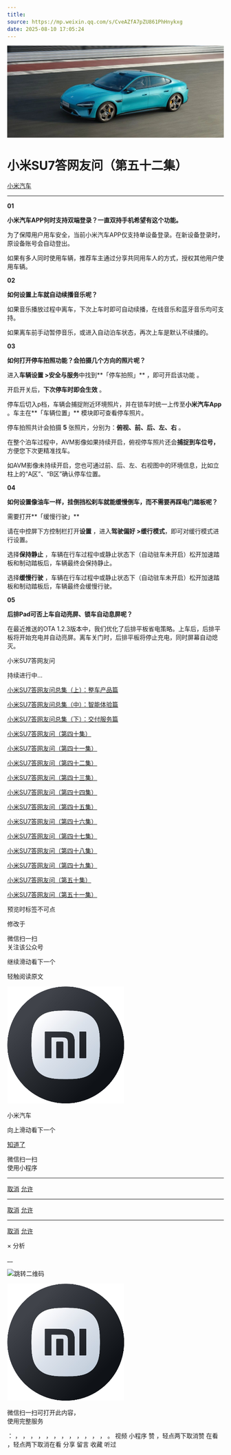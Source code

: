 ```yaml
---
title: 
source: https://mp.weixin.qq.com/s/CveAZfA7pZU861PhHnykxg
date: 2025-08-10 17:05:24
---
```


![cover_image](images/img_a134ddaf.jpg)


#  小米SU7答网友问（第五十二集）


[ 小米汽车 ](<javascript:void\(0\);>)

______

  

****01****

**小米汽车APP何时支持双端登录？一直双持手机希望有这个功能。**

为了保障用户用车安全，当前小米汽车APP仅支持单设备登录。在新设备登录时，原设备账号会自动登出。

如果有多人同时使用车辆，推荐车主通过分享共同用车人的方式，授权其他用户使用车辆。

  

**02**

**如何设置上车就自动续播音乐呢？**

如果音乐播放过程中离车，下次上车时即可自动续播，在线音乐和蓝牙音乐均可支持。

如果离车前手动暂停音乐，或进入自动泊车状态，再次上车是默认不续播的。

  

**03**

**如何打开停车拍照功能？会拍摄几个方向的照片呢？**

进入**车辆设置 >安全与服务**中找到**「停车拍照」** ，即可开启该功能 。

开启开关后，**下次停车时即会生效** 。

停车后切入p档，车辆会捕捉附近环境照片，并在锁车时统一上传至**小米汽车App** 。车主在**「车辆位置」** 模块即可查看停车照片。

停车拍照共计会拍摄 **5** 张照片，分别为：**俯视、前、后、左、右** 。

在整个泊车过程中，AVM影像如果持续开启，俯视停车照片还会**捕捉到车位号，** 方便您下次更精准找车。

如AVM影像未持续开启，您也可通过前、后、左、右视图中的环境信息，比如立柱上的“A区”、“B区”确认停车位置。

**04**

**如何设置像油车一样，挂倒挡松刹车就能缓慢倒车，而不需要再踩电门踏板呢？**

需要打开**「缓慢行驶」**

请在中控屏下方控制栏打开**设置** ，进入**驾驶偏好 >缓行模式**，即可对缓行模式进行设置。

选择**保持静止** ，车辆在行车过程中或静止状态下（自动驻车未开启）松开加速踏板和制动踏板后，车辆最终会保持静止。

选择**缓慢行驶** ，车辆在行车过程中或静止状态下（自动驻车未开启）松开加速踏板和制动踏板后，车辆最终会缓慢行驶。

  

**05**

**后排Pad可否上车自动亮屏、锁车自动息屏呢？**

在最近推送的OTA 1.2.3版本中，我们优化了后排平板省电策略。上车后，后排平板将开始充电并自动亮屏。离车关门时，后排平板将停止充电，同时屏幕自动熄灭。

  

小米SU7答网友问

持续进行中…

[小米SU7答网友问总集（上）：整车产品篇](<http://mp.weixin.qq.com/s?__biz=MzkyNzU3MDI3Nw==&mid=2247489972&idx=1&sn=b8c58d29e1da2eb08549f48262d2fcce&chksm=c22759bef550d0a88c50e70ab4bc59b26ab31ee5e634a52694ee0cc28f08979a4662fe598032&scene=21#wechat_redirect>)

[小米SU7答网友问总集（中）：智能体验篇](<http://mp.weixin.qq.com/s?__biz=MzkyNzU3MDI3Nw==&mid=2247490580&idx=1&sn=c0e685b4d60f817a799fd4594ab294ad&chksm=c2275c1ef550d508549e791b5b0d076288f55ee40a8145ea3642e6f9166aedba8b267cb11051&scene=21#wechat_redirect>)

[小米SU7答网友问总集（下）：交付服务篇](<http://mp.weixin.qq.com/s?__biz=MzkyNzU3MDI3Nw==&mid=2247490603&idx=1&sn=88ef8375987c8a7be5c1bc6b8a42e9f6&chksm=c2275c21f550d537cbed33f14c6062f066a768b19efdaa1fd3b67dc17c1abe494d5cffa15124&scene=21#wechat_redirect>)

[小米SU7答网友问（第四十集）](<http://mp.weixin.qq.com/s?__biz=MzkyNzU3MDI3Nw==&mid=2247490643&idx=1&sn=213f175676280f7958bace8d6d467568&chksm=c2275c59f550d54f201060f9c4c7dd8be6c6bd2737d38aa16cc3ccb85f8b7fd9598e0def18f8&scene=21#wechat_redirect>)

[小米SU7答网友问（第四十一集）](<http://mp.weixin.qq.com/s?__biz=MzkyNzU3MDI3Nw==&mid=2247490710&idx=1&sn=56d9b707c60ba5be5457d884f1013f88&chksm=c2275c9cf550d58a249cdd7bf8ea554d1b19869171a8addb307c4ab9daf17ae6f1a8ec8a190d&scene=21#wechat_redirect>)  

[小米SU7答网友问（第四十二集）](<http://mp.weixin.qq.com/s?__biz=MzkyNzU3MDI3Nw==&mid=2247490735&idx=1&sn=70a61bb524c263198c3db73cd0f4db6c&chksm=c2275ca5f550d5b3eacbf734b503cfdde5466232420a627886309ae897b7ae6cecdea1acc52a&scene=21#wechat_redirect>)

[小米SU7答网友问（第四十三集）](<http://mp.weixin.qq.com/s?__biz=MzkyNzU3MDI3Nw==&mid=2247490743&idx=1&sn=bffffaf2e910fc0e666a7648ed694fe5&chksm=c2275cbdf550d5ab1bf4c1d6b82c5a1f3b5206ee1a1d05198ae7a8f1af4d59f839dc34fd6ad2&scene=21#wechat_redirect>)

[小米SU7答网友问（第四十四集）](<http://mp.weixin.qq.com/s?__biz=MzkyNzU3MDI3Nw==&mid=2247490748&idx=1&sn=6160b9038c5209a9e64153ebcb2d3807&chksm=c2275cb6f550d5a0e14bab2b01483fad1bcee53889419e318e91d5768d3952c1c7b30ad0e185&scene=21#wechat_redirect>)

[小米SU7答网友问（第四十五集）](<http://mp.weixin.qq.com/s?__biz=MzkyNzU3MDI3Nw==&mid=2247494797&idx=1&sn=a97b403a4ff07ba213987e171f50119b&chksm=c224ac87f5532591b05a0ee18ef74c9372a10feb14481925ce4f496e9e11ef2f8d4b59336092&scene=21#wechat_redirect>)

[小米SU7答网友问（第四十六集）](<http://mp.weixin.qq.com/s?__biz=MzkyNzU3MDI3Nw==&mid=2247496002&idx=1&sn=581d0d1142d93ce150fea3965895558c&chksm=c224b148f553385e5f55cf9d7371f2db2fb70c3b8abb72b00774d4ffd446d16babcf1186ac00&scene=21#wechat_redirect>)

[小米SU7答网友问（第四十七集）](<http://mp.weixin.qq.com/s?__biz=MzkyNzU3MDI3Nw==&mid=2247496007&idx=1&sn=6a421c3b17cc1c65329d05cb32d9623c&chksm=c224b14df553385b03ed46354e48060b3936c02ef2eb6fc0525f42f293750ed873268571d202&scene=21#wechat_redirect>)

[小米SU7答网友问（第四十八集）](<http://mp.weixin.qq.com/s?__biz=MzkyNzU3MDI3Nw==&mid=2247496032&idx=1&sn=55195b432d452da064fcef7d5974a10f&chksm=c224b16af553387ccad87fac4f24947fa2d47458f9582f2346f5e289a8e7eb26a0347b2b811f&scene=21#wechat_redirect>)

[小米SU7答网友问（第四十九集）](<http://mp.weixin.qq.com/s?__biz=MzkyNzU3MDI3Nw==&mid=2247496197&idx=2&sn=20d2997ddaa8b4acd48320f29c065d02&chksm=c224b20ff5533b1970b474d54e1c45dc70270641db75757bc54f82d4eb96112b4acb25ec8ed3&scene=21#wechat_redirect>)

[小米SU7答网友问（第五十集）](<http://mp.weixin.qq.com/s?__biz=MzkyNzU3MDI3Nw==&mid=2247496220&idx=2&sn=8e78ba969d5a735cdcb52f80ed1ff8f4&chksm=c224b216f5533b002a0f73b964f8bc4c6789e5394dbab1a39f114d627bbe28bfcc054d08e868&scene=21#wechat_redirect>)

[小米SU7答网友问（第五十一集）](<http://mp.weixin.qq.com/s?__biz=MzkyNzU3MDI3Nw==&mid=2247496229&idx=2&sn=205628e113bd59563b8fe2132e536723&chksm=c224b22ff5533b39d44cd21f0e85fe29d7cc19e6541ccfbd8167999fddededf1f47f0144005a&scene=21#wechat_redirect>)

[](<http://mp.weixin.qq.com/s?__biz=MzkyNzU3MDI3Nw==&mid=2247490603&idx=1&sn=88ef8375987c8a7be5c1bc6b8a42e9f6&chksm=c2275c21f550d537cbed33f14c6062f066a768b19efdaa1fd3b67dc17c1abe494d5cffa15124&scene=21#wechat_redirect>)

  

[](<>)[](<>)

  

预览时标签不可点

修改于

微信扫一扫  
关注该公众号

继续滑动看下一个

轻触阅读原文

![img_97d833da.jpg](images/img_97d833da.jpg)

小米汽车 

向上滑动看下一个

[知道了](<javascript:;>)

微信扫一扫  
使用小程序

****

[取消](<javascript:void\(0\);>) [允许](<javascript:void\(0\);>)

****

[取消](<javascript:void\(0\);>) [允许](<javascript:void\(0\);>)

****

[取消](<javascript:void\(0\);>) [允许](<javascript:void\(0\);>)

× 分析

__

![跳转二维码]()

![作者头像](images/img_97d833da.jpg)

微信扫一扫可打开此内容，  
使用完整服务

： ， ， ， ， ， ， ， ， ， ， ， ， 。 视频 小程序 赞 ，轻点两下取消赞 在看 ，轻点两下取消在看 分享 留言 收藏 听过